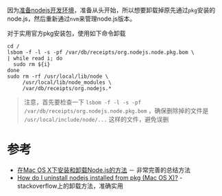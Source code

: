 因为[准备nodejs开发环境](nodejs_develop_environment.md)，准备从头开始，所以想要卸载掉原先通过`pkg`安装的node.js，然后重新通过`nvm`来管理node.js版本。

对于实用官方pkg安装包，使用如下命令卸载

	cd /
	lsbom -f -l -s -pf /var/db/receipts/org.nodejs.node.pkg.bom \
	| while read i; do
	  sudo rm ${i}
	done
	sudo rm -rf /usr/local/lib/node \
	     /usr/local/lib/node_modules \
	     /var/db/receipts/org.nodejs.*

> 注意，首先要检查一下 `lsbom -f -l -s -pf /var/db/receipts/org.nodejs.node.pkg.bom` ，确保删除掉的文件是 `/usr/local/include/node/...` 这样的文件，避免误删


# 参考

* [在Mac OS X下安装和卸载Node.js的方法](http://www.micmiu.com/lang/nodejs/mac-osx-nodejs-install/) － 非常完善的总结方法
* [How do I uninstall nodejs installed from pkg (Mac OS X)?](http://stackoverflow.com/questions/9044788/how-do-i-uninstall-nodejs-installed-from-pkg-mac-os-x) - stackoverflow上的卸载方法，准确实用